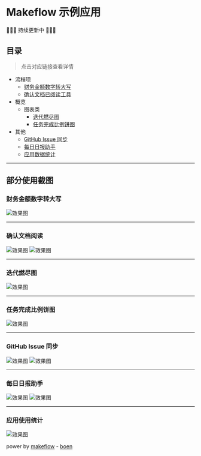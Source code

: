 # Makeflow 示例应用

:tada::tada::tada: 持续更新中 :tada::tada::tada:

## 目录

> 点击对应链接查看详情

- 流程项
  - [财务金额数字转大写](https://github.com/boenfu/demo-power-app/tree/master/ChineseNumerals)
  - [确认文档已阅读工具](https://github.com/boenfu/demo-power-app/tree/master/ReadMe)
- 概览
  - 图表类
    - [迭代燃尽图](https://github.com/boenfu/demo-power-app/tree/master/BurnDownChart)
    - [任务完成比例饼图](https://github.com/boenfu/demo-power-app/tree/master/TaskRatioPieChart)
- 其他
  - [GitHub Issue 同步](https://github.com/boenfu/demo-power-app/tree/master/GitHubIssue)
  - [每日日报助手](https://github.com/boenfu/demo-power-app/tree/master/WorkDay)
  - [应用数据统计](https://github.com/boenfu/demo-power-app/tree/master/InstallationStatistics)

---

## 部分使用截图

### 财务金额数字转大写

![效果图](./SCREENSHOT/ChineseNumerals/1.png)

---

### 确认文档阅读

![效果图](./SCREENSHOT/ReadMe/1.png)
![效果图](./SCREENSHOT/ReadMe/2.png)

---

### 迭代燃尽图

![效果图](./SCREENSHOT/BurnDownChart/1.png)

---

### 任务完成比例饼图

![效果图](./SCREENSHOT/TaskRatioPieChart/1.png)

---

### GitHub Issue 同步

![效果图](./SCREENSHOT/GitHubIssue/3.png)
![效果图](./SCREENSHOT/GitHubIssue/4.png)

---

### 每日日报助手

![效果图](./SCREENSHOT/WorkDay/1.png)
![效果图](./SCREENSHOT/WorkDay/2.png)

---

### 应用使用统计

![效果图](./SCREENSHOT/InstallationStatistics/1.png)

power by [makeflow](https://makeflow.com) - [boen](https://github.com/boenfu)
